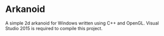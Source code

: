 # Arkanoid
A simple 2d arkanoid for Windows written using C++ and OpenGL.
Visual Studio 2015 is required to compile this project.
